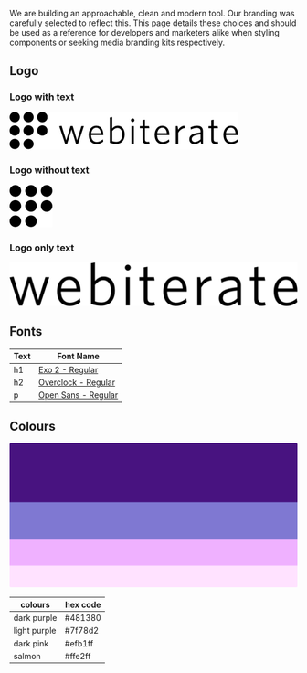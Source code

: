 We are building an approachable, clean and modern tool. Our branding was carefully selected to reflect this. This page details these choices and should be used as a reference for developers and marketers alike when styling components or seeking media branding kits respectively.

## Logo
### Logo with text
![Logo with text](https://github.com/hippyhood/webiterate/blob/wiki/assets/wiki/logo-with-text.png)
### Logo without text
![Logo without text](https://github.com/hippyhood/webiterate/blob/wiki/assets/wiki/logo-no-text.png)
### Logo only text
![Logo only text](https://github.com/hippyhood/webiterate/blob/wiki/assets/wiki/logo-only-text.png)

## Fonts

| Text | Font Name |
|------|-----------|
| h1 | [Exo 2 - Regular](https://fonts.google.com/specimen/Exo+2) |
| h2 | [Overclock - Regular](https://fonts.google.com/specimen/Overlock) |
| p | [Open Sans - Regular](https://fonts.google.com/specimen/Open+Sans) |

## Colours
![Palette](https://raw.githubusercontent.com/hippyhood/webiterate/wiki/assets/wiki/palette.png)

| colours | hex code |
|---------|----------|
| dark purple | #481380|
| light purple | #7f78d2|
| dark pink | #efb1ff|
| salmon | #ffe2ff|